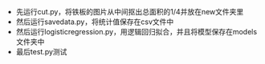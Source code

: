 - 先运行cut.py，将铁板的图片从中间抠出总面积的1/4并放在new文件夹里  
- 然后运行savedata.py，将统计值保存在csv文件中  
- 然后运行logisticregression.py，用逻辑回归拟合，并且将模型保存在models文件夹中  
- 最后test.py测试  
